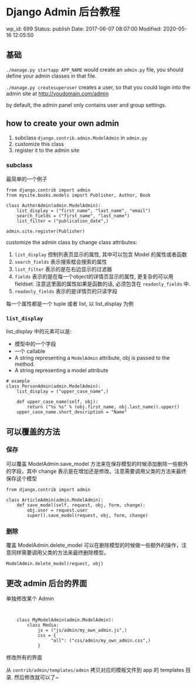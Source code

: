 # Django Admin 后台教程


wp_id: 699
Status: publish
Date: 2017-06-07 08:07:00
Modified: 2020-05-16 12:05:50


## 基础

`./manage.py startapp APP_NAME` would create an `admin.py` file, you should define your admin classes in that file.

`./manage.py createsuperuser` creates a user, so that you could login into the admin site at http://youdomain.com/admin

by default, the admin panel only contains user and group settings.

## how to create your own admin

1. subclass `django.contrib.admin.ModelAdmin` in `admin.py`
2. customize this class
3. register it to the admin site

### subclass

最简单的一个例子

```
from django.contrib import admin
from mysite.books.models import Publisher, Author, Book
	
class AuthorAdmin(admin.ModelAdmin):
    list_display = ("first_name", "last_name", "email")
    search_fields = ("first_name", "last_name")
    list_filter = ("publication_date",)
		
admin.site.register(Publisher)
```

customize the admin class by change class attributes:

1. `list_display` 控制列表页显示的属性, 其中可以包含 Model 的属性或者函数
2. `search_fields` 表示搜索框会搜索的属性
3. `list_filter` 表示的是在右边显示的过滤器
4. `fields` 表示的是在每一个object的详情页显示的属性, 更复杂的可以用fieldset. 注意这里面的属性如果是函数的话, 必须包含在 `readonly_fields` 中.
5. `readonly_fields` 表示的是详情页的只读字段

每一个属性都是一个 tuple 或者 list, 以 list_display 为例

### `list_display`

list_display 中的元素可以是:

* 模型中的一个字段
* 一个 callable
* A string representing a `ModelAdmin` attribute, obj is passed to the method.
* A string representing a model attribute

```
# example
class PersonAdmin(admin.ModelAdmin):
    list_display = ("upper_case_name",)

    def upper_case_name(self, obj):
        return ("%s %s" % (obj.first_name, obj.last_name)).upper()
    upper_case_name.short_description = "Name"
```

## 可以覆盖的方法

### 保存

可以覆盖 ModelAdmin.save_model 方法来在保存模型的时候添加删除一些额外的字段，其中 change 表示是在增加还是修改。注意需要调用父类的方法来最终保存这个模型

```
from django.contrib import admin

class ArticleAdmin(admin.ModelAdmin):
    def save_model(self, request, obj, form, change):
        obj.user = request.user
        super().save_model(request, obj, form, change)
```

### 删除

覆盖 ModelAdmin.delete_model 可以在删除模型的时候做一些额外的操作，注意同样需要调用父类的方法来最终删除模型。

```
ModelAdmin.delete_model(request, obj)
```

## 更改 admin 后台的界面

单独修改某个 Admin

```


    class MyModelAdmin(admin.ModelAdmin):
        class Media:
            js = ("js/admin/my_own_admin.js",)    
            css = {
                 "all": ("css/admin/my_own_admin.css",)
            }

```

修改所有的界面

从 `contrib/admin/templates/admin` 拷贝对应的模板文件到 app 的 templates 目录. 然后修改就可以了~